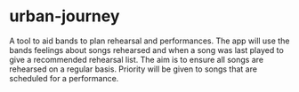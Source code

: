 # urban-journey
A tool to aid bands to plan rehearsal and performances. The app will use the bands feelings about songs rehearsed and when a song was last played to give a recommended rehearsal list. The aim is to ensure all songs are rehearsed on a regular basis. Priority will be given to songs that are scheduled for a performance.

